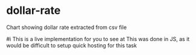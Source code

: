 # dollar-rate
Chart showing dollar rate extracted from csv file

#i
This is a live implementation for you to see at <a href="https://github.com"></a>
This was done in JS, as it would be difficult to setup quick hosting for this task
